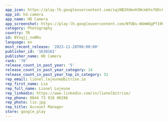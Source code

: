 ```yaml
---
app_icon: https://play-lh.googleusercontent.com/sqiNB2XdmvHJWcmbhsf6DcCZiTNayIvEeGjDkcmO6v9nlKFsITjnaBfC1wwZ6onLQQ
app_id: hd.camera
app_name: HD Camera
app_screenshot: https://play-lh.googleusercontent.com/NfUDu-WUmWGgPf19O2B1N54lFm9MEY2TfS_wt1LbFkl-Xu_Ts92pME2NmdE8DCoDoKg
category: Photography
country: TR
id: BYnqjj_nvBRu
language: en
most_recent_release: '2023-11-28T00:00:00'
publisher_id: '1638161'
publisher_name: HD Camera
rank: '70'
release_count_in_past_year: '5'
release_count_in_past_year_category: 14
release_count_in_past_year_top_in_category: 31
rep_email: lionel.lejeune@bitrise.io
rep_first_name: Lio
rep_full_name: Lionel Lejeune
rep_linkedin: https://www.linkedin.com/in/lionelbitrise/
rep_phone: 0044 73 918 00286
rep_photo: lio.jpg
rep_title: Account Manager
store: google_play
---
```

